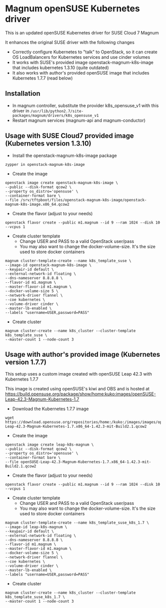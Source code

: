 # Magnum openSUSE Kubernetes driver

This is an updated openSUSE Kubernetes driver for SUSE Cloud 7 Magnum

It enhances the original SUSE driver with the following changes

- Correctly configure Kubernetes to "talk" to OpenStack, so it can create OS LoadBalancers for Kubernetes services and use cinder volumes
- It works with SUSE's provided image openstack-magnum-k8s-image that includes kubernetes 1.3.10 (quite outdated)
- It also works with author's provided openSUSE image that includes Kubernetes 1.7.7 (read below)

## Installation

  * In magnum controller, substitute the provider k8s_opensuse_v1 with this driver in ```/usr/lib/python2.7/site-packages/magnum/drivers/k8s_opensuse_v1```
  * Restart magnum services (magnum-api and magnum-conductor)

## Usage with SUSE Cloud7 provided image (Kubernetes version 1.3.10)

  * Install the openstack-magnum-k8s-image package

```
zypper in openstack-magnum-k8s-image
```

  * Create the image

```
openstack image create openstack-magnum-k8s-image \
--public --disk-format qcow2 \
--property os_distro='opensuse' \
--container-format bare \
--file /srv/tftpboot/files/openstack-magnum-k8s-image/openstack-magnum-k8s-image.x86_64.qcow2
```

  * Create the flavor (adjust to your needs)

```
openstack flavor create --public m1.magnum --id 9 --ram 1024 --disk 10 --vcpus 1
```

  * Create cluster template
    * Change USER and PASS to a valid OpenStack user/pass
    * You may also want to change the docker-volume-size. It's the size used to store docker containers

```
magnum cluster-template-create --name k8s_template_suse \
--image-id openstack-magnum-k8s-image \
--keypair-id default \
--external-network-id floating \
--dns-nameserver 8.8.8.8 \
--flavor-id m1.magnum \
--master-flavor-id m1.magnum \
--docker-volume-size 5 \
--network-driver flannel \
--coe kubernetes \
--volume-driver cinder \
--master-lb-enabled \
--labels "username=USER,password=PASS"
```

  * Create cluster

```
magnum cluster-create --name k8s_cluster --cluster-template k8s_template_suse \
--master-count 1 --node-count 3
```

## Usage with author's provided image (Kubernetes version 1.7.7)

This setup uses a custom image created with openSUSE Leap 42.3 with Kubernetes 1.7.7

This image is created using openSUSE's kiwi and OBS and is hosted at https://build.opensuse.org/package/show/home:kuko:images/openSUSE-Leap-42.3-Magnum-Kubernetes-1.7

  * Download the Kubernetes 1.7.7 image

```
wget https://download.opensuse.org/repositories/home:/kuko:/images/images/openSUSE-Leap-42.3-Magnum-Kubernetes-1.7.x86_64-1.42.3-mit-Build2.1.qcow2
```

  * Create the image

```
openstack image create leap-k8s-magnum \
--public --disk-format qcow2 \
--property os_distro='opensuse' \
--container-format bare \
--file openSUSE-Leap-42.3-Magnum-Kubernetes-1.7.x86_64-1.42.3-mit-Build2.1.qcow2
```

  * Create the flavor (adjust to your needs)

```
openstack flavor create --public m1.magnum --id 9 --ram 1024 --disk 10 --vcpus 1
```

  * Create cluster template
    * Change USER and PASS to a valid OpenStack user/pass
    * You may also want to change the docker-volume-size. It's the size used to store docker containers

```
magnum cluster-template-create --name k8s_template_suse_k8s_1.7 \
--image-id leap-k8s-magnum \
--keypair-id default \
--external-network-id floating \
--dns-nameserver 8.8.8.8 \
--flavor-id m1.magnum \
--master-flavor-id m1.magnum \
--docker-volume-size 5 \
--network-driver flannel \
--coe kubernetes \
--volume-driver cinder \
--master-lb-enabled \
--labels "username=USER,password=PASS"
```

  * Create cluster

```
magnum cluster-create --name k8s_cluster --cluster-template k8s_template_suse_k8s_1.7 \
--master-count 1 --node-count 3
```

